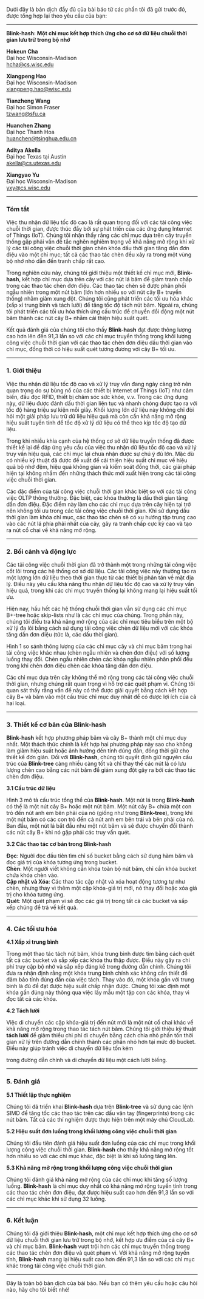 Dưới đây là bản dịch đầy đủ của bài báo từ các phần tôi đã gửi trước đó, được tổng hợp lại theo yêu cầu của bạn:

---

**Blink-hash: Một chỉ mục kết hợp thích ứng cho cơ sở dữ liệu chuỗi thời gian lưu trữ trong bộ nhớ**

**Hokeun Cha**  
Đại học Wisconsin-Madison  
hcha@cs.wisc.edu  

**Xiangpeng Hao**  
Đại học Wisconsin-Madison  
xiangpeng.hao@wisc.edu  

**Tianzheng Wang**  
Đại học Simon Fraser  
tzwang@sfu.ca  

**Huanchen Zhang**  
Đại học Thanh Hoa  
huanchen@tsinghua.edu.cn  

**Aditya Akella**  
Đại học Texas tại Austin  
akella@cs.utexas.edu  

**Xiangyao Yu**  
Đại học Wisconsin-Madison  
yxy@cs.wisc.edu  

---

### Tóm tắt

Việc thu nhận dữ liệu tốc độ cao là rất quan trọng đối với các tải công việc chuỗi thời gian, được thúc đẩy bởi sự phát triển của các ứng dụng Internet of Things (IoT). Chúng tôi nhận thấy rằng các chỉ mục dựa trên cây truyền thống gặp phải vấn đề tắc nghẽn nghiêm trọng về khả năng mở rộng khi xử lý các tải công việc chuỗi thời gian chèn khóa dấu thời gian tăng dần đơn điệu vào một chỉ mục; tất cả các thao tác chèn đều xảy ra trong một vùng bộ nhớ nhỏ dẫn đến tranh chấp rất cao.

Trong nghiên cứu này, chúng tôi giới thiệu một thiết kế chỉ mục mới, **Blink-hash**, kết hợp chỉ mục dựa trên cây với các nút lá băm để giảm tranh chấp trong các thao tác chèn đơn điệu. Các thao tác chèn sẽ được phân phối ngẫu nhiên trong một nút băm (lớn hơn nhiều so với nút cây B+ truyền thống) nhằm giảm xung đột. Chúng tôi cũng phát triển các tối ưu hóa khác (xấp xỉ trung bình và tách lười) để tăng tốc độ tách nút băm. Ngoài ra, chúng tôi phát triển các tối ưu hóa thích ứng cấu trúc để chuyển đổi động một nút băm thành các nút cây B+ nhằm cải thiện hiệu suất quét.

Kết quả đánh giá của chúng tôi cho thấy **Blink-hash** đạt được thông lượng cao hơn lên đến 91,3 lần so với các chỉ mục truyền thống trong khối lượng công việc chuỗi thời gian với các thao tác chèn đơn điệu dấu thời gian vào chỉ mục, đồng thời có hiệu suất quét tương đương với cây B+ tối ưu.

---

### 1. Giới thiệu

Việc thu nhận dữ liệu tốc độ cao và xử lý truy vấn đang ngày càng trở nên quan trọng do sự bùng nổ của các thiết bị Internet of Things (IoT) như cảm biến, đầu đọc RFID, thiết bị chăm sóc sức khỏe, v.v. Trong các ứng dụng này, dữ liệu được đánh dấu thời gian liên tục và nhanh chóng được tạo ra với tốc độ hàng triệu sự kiện mỗi giây. Khối lượng lớn dữ liệu này không chỉ đòi hỏi một giải pháp lưu trữ dữ liệu hiệu quả mà còn cần khả năng mở rộng hiệu suất tuyến tính để tốc độ xử lý dữ liệu có thể theo kịp tốc độ tạo dữ liệu.

Trong khi nhiều khía cạnh của hệ thống cơ sở dữ liệu truyền thống đã được thiết kế lại để đáp ứng yêu cầu của việc thu nhận dữ liệu tốc độ cao và xử lý truy vấn hiệu quả, các chỉ mục lại chưa nhận được sự chú ý đủ lớn. Mặc dù có nhiều kỹ thuật đã được đề xuất để cải thiện hiệu suất chỉ mục về hiệu quả bộ nhớ đệm, hiệu quả không gian và kiểm soát đồng thời, các giải pháp hiện tại không nhắm đến những thách thức mới xuất hiện trong các tải công việc chuỗi thời gian.

Các đặc điểm của tải công việc chuỗi thời gian khác biệt so với các tải công việc OLTP thông thường. Đặc biệt, các khóa thường là dấu thời gian tăng dần đơn điệu. Đặc điểm này làm cho các chỉ mục dựa trên cây hiện tại trở nên không tối ưu trong các tải công việc chuỗi thời gian. Khi sử dụng dấu thời gian làm khóa chỉ mục, các thao tác chèn sẽ có xu hướng tập trung cao vào các nút lá phía phải nhất của cây, gây ra tranh chấp cực kỳ cao và tạo ra nút cổ chai về khả năng mở rộng.

---

### 2. Bối cảnh và động lực

Các tải công việc chuỗi thời gian đã trở thành một trong những tải công việc cốt lõi trong các hệ thống cơ sở dữ liệu. Các tải công việc này thường tạo ra một lượng lớn dữ liệu theo thời gian thực từ các thiết bị phân tán về mặt địa lý. Điều này yêu cầu khả năng thu nhận dữ liệu tốc độ cao và xử lý truy vấn hiệu quả, trong khi các chỉ mục truyền thống lại không mang lại hiệu suất tối ưu.

Hiện nay, hầu hết các hệ thống chuỗi thời gian vẫn sử dụng các chỉ mục B+-tree hoặc skip-lists như là các chỉ mục của chúng. Trong phần này, chúng tôi điều tra khả năng mở rộng của các chỉ mục tiêu biểu trên một bộ xử lý đa lõi bằng cách sử dụng tải công việc chèn dữ liệu mới với các khóa tăng dần đơn điệu (tức là, các dấu thời gian).

Hình 1 so sánh thông lượng của các chỉ mục cây và chỉ mục băm trong hai tải công việc khác nhau (chèn ngẫu nhiên và chèn đơn điệu) với số lượng luồng thay đổi. Chèn ngẫu nhiên chèn các khóa ngẫu nhiên phân phối đều trong khi chèn đơn điệu chèn các khóa tăng dần đơn điệu.

Các chỉ mục dựa trên cây không thể mở rộng trong các tải công việc chuỗi thời gian, nhưng chúng rất quan trọng vì hỗ trợ các quét phạm vi. Chúng tôi quan sát thấy rằng vấn đề này có thể được giải quyết bằng cách kết hợp cây B+ và băm vào một cấu trúc chỉ mục duy nhất để có được lợi ích của cả hai loại.

---

### 3. Thiết kế cơ bản của Blink-hash

**Blink-hash** kết hợp phương pháp băm và cây B+ thành một chỉ mục duy nhất. Một thách thức chính là kết hợp hai phương pháp này sao cho không làm giảm hiệu suất hoặc ảnh hưởng đến tính đúng đắn, đồng thời giữ cho thiết kế đơn giản. Đối với **Blink-hash**, chúng tôi quyết định giữ nguyên cấu trúc của **Blink-tree** càng nhiều càng tốt và chỉ thay thế các nút lá có lưu lượng chèn cao bằng các nút băm để giảm xung đột gây ra bởi các thao tác chèn đơn điệu.

**3.1 Cấu trúc dữ liệu**

Hình 3 mô tả cấu trúc tổng thể của **Blink-hash**. Một nút lá trong **Blink-hash** có thể là một nút cây B+ hoặc một nút băm. Một nút cây B+ chứa một con trỏ đến nút anh em bên phải của nó (giống như trong **Blink-tree**), trong khi một nút băm có các con trỏ đến cả nút anh em bên trái và bên phải của nó. Ban đầu, một nút lá bắt đầu như một nút băm và sẽ được chuyển đổi thành các nút cây B+ khi nó gặp phải các truy vấn quét.

**3.2 Các thao tác cơ bản trong Blink-hash**

**Đọc**: Người đọc đầu tiên tìm chỉ số bucket bằng cách sử dụng hàm băm và đọc giá trị của khóa tương ứng trong bucket.  
**Chèn**: Một người viết không cần khóa toàn bộ nút băm, chỉ cần khóa bucket chứa khóa chèn vào.  
**Cập nhật và Xóa**: Các thao tác cập nhật và xóa hoạt động tương tự như chèn, nhưng thay vì thêm một cặp khóa-giá trị mới, nó thay đổi hoặc xóa giá trị cho khóa tương ứng.  
**Quét**: Một quét phạm vi sẽ đọc các giá trị trong tất cả các bucket và sắp xếp chúng để trả về kết quả.  

---

### 4. Các tối ưu hóa

**4.1 Xấp xỉ trung bình**

Trong một thao tác tách nút băm, khóa trung bình được tìm bằng cách quét tất cả các bucket và sắp xếp các khóa thu thập được. Điều này gây ra chi phí truy cập bộ nhớ và sắp xếp đáng kể trong đường dẫn chính. Chúng tôi đưa ra nhận định rằng một khóa trung bình chính xác không cần thiết để đảm bảo tính đúng đắn của việc tách. Thay vào đó, một khóa gần với trung bình là đủ để đạt được hiệu suất chấp nhận được. Chúng tôi xác định một khóa gần đúng này thông qua việc lấy mẫu một tập con các khóa, thay vì đọc tất cả các khóa.

**4.2 Tách lười**

Việc di chuyển các cặp khóa-giá trị đến nút mới là một nút cổ chai khác về khả năng mở rộng trong thao tác tách nút băm. Chúng tôi giới thiệu kỹ thuật **tách lười** để giảm thiểu chi phí di chuyển bằng cách chia nhỏ phần tốn thời gian xử lý trên đường dẫn chính thành các phần nhỏ hơn tại mức độ bucket. Điều này giúp tránh việc di chuyển dữ liệu tốn kém

 trong đường dẫn chính và di chuyển dữ liệu một cách lười biếng.

---

### 5. Đánh giá

**5.1 Thiết lập thực nghiệm**

Chúng tôi đã triển khai **Blink-hash** dựa trên **Blink-tree** và sử dụng các lệnh SIMD để tăng tốc các thao tác trên các dấu vân tay (fingerprints) trong các nút băm. Tất cả các thí nghiệm được thực hiện trên một máy chủ CloudLab.

**5.2 Hiệu suất đơn luồng trong khối lượng công việc chuỗi thời gian**

Chúng tôi đầu tiên đánh giá hiệu suất đơn luồng của các chỉ mục trong khối lượng công việc chuỗi thời gian. **Blink-hash** cho thấy khả năng mở rộng tốt hơn nhiều so với các chỉ mục khác, đặc biệt là khi số luồng tăng lên.

**5.3 Khả năng mở rộng trong khối lượng công việc chuỗi thời gian**

Chúng tôi đánh giá khả năng mở rộng của các chỉ mục khi tăng số lượng luồng. **Blink-hash** là chỉ mục duy nhất có khả năng mở rộng tuyến tính trong các thao tác chèn đơn điệu, đạt được hiệu suất cao hơn đến 91,3 lần so với các chỉ mục khác khi sử dụng 32 luồng.

---

### 6. Kết luận

Chúng tôi đã giới thiệu **Blink-hash**, một chỉ mục kết hợp thích ứng cho cơ sở dữ liệu chuỗi thời gian lưu trữ trong bộ nhớ, kết hợp ưu điểm của cả cây B+ và chỉ mục băm. **Blink-hash** vượt trội hơn các chỉ mục truyền thống trong các thao tác chèn đơn điệu và quét phạm vi. Với khả năng mở rộng tuyến tính, **Blink-hash** mang lại hiệu suất cao hơn đến 91,3 lần so với các chỉ mục khác trong tải công việc chuỗi thời gian.

---

Đây là toàn bộ bản dịch của bài báo. Nếu bạn có thêm yêu cầu hoặc câu hỏi nào, hãy cho tôi biết nhé!
